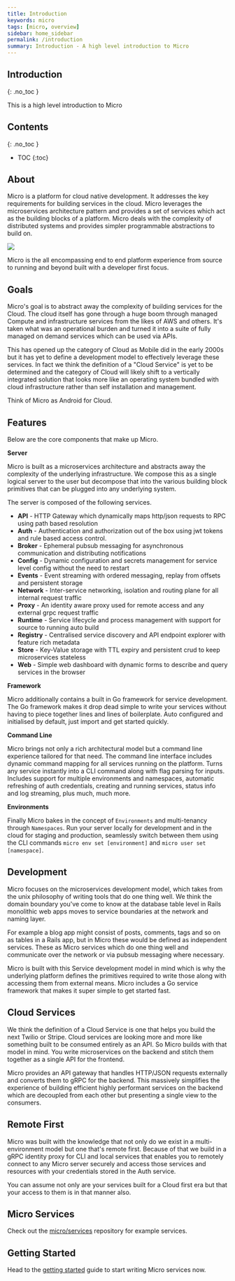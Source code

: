```yaml
---
title: Introduction
keywords: micro
tags: [micro, overview]
sidebar: home_sidebar
permalink: /introduction
summary: Introduction - A high level introduction to Micro
---
```


## Introduction
{: .no_toc }

This is a high level introduction to Micro

## Contents
{: .no_toc }

* TOC
{:toc}

## About

Micro is a platform for cloud native development. It addresses the key requirements for building services in the cloud. 
Micro leverages the microservices architecture pattern and provides a set of services which act as the building blocks of a 
platform. Micro deals with the complexity of distributed systems and provides simpler programmable abstractions to build on.

<img src="{{ site.baseurl }}/images/micro-3.0.png" />

Micro is the all encompassing end to end platform experience from source to running and beyond built with a developer first focus.

## Goals

Micro's goal is to abstract away the complexity of building services for the Cloud. The cloud itself has gone through a huge 
boom through managed Compute and infrastructure services from the likes of AWS and others. It's taken what was an operational 
burden and turned it into a suite of fully managed on demand services which can be used via APIs.

This has opened up the category of Cloud as Mobile did in the early 2000s but it has yet to define a development model to 
effectively leverage these services. In fact we think the definition of a "Cloud Service" is yet to be determined and 
the category of Cloud will likely shift to a vertically integrated solution that looks more like an operating system 
bundled with cloud infrastructure rather than self installation and management.

Think of Micro as Android for Cloud.

## Features

Below are the core components that make up Micro.

**Server**

Micro is built as a microservices architecture and abstracts away the complexity of the underlying infrastructure. We compose 
this as a single logical server to the user but decompose that into the various building block primitives that can be plugged 
into any underlying system. 

The server is composed of the following services.

- **API** - HTTP Gateway which dynamically maps http/json requests to RPC using path based resolution
- **Auth** - Authentication and authorization out of the box using jwt tokens and rule based access control.
- **Broker** - Ephemeral pubsub messaging for asynchronous communication and distributing notifications
- **Config** - Dynamic configuration and secrets management for service level config without the need to restart
- **Events** - Event streaming with ordered messaging, replay from offsets and persistent storage
- **Network** - Inter-service networking, isolation and routing plane for all internal request traffic
- **Proxy** - An identity aware proxy used for remote access and any external grpc request traffic
- **Runtime** - Service lifecycle and process management with support for source to running auto build
- **Registry** - Centralised service discovery and API endpoint explorer with feature rich metadata
- **Store** - Key-Value storage with TTL expiry and persistent crud to keep microservices stateless
- **Web** - Simple web dashboard with dynamic forms to describe and query services in the browser

**Framework**

Micro additionally contains a built in Go framework for service development. 
The Go framework makes it drop dead simple to write your services without having to piece together lines and lines of boilerplate. Auto 
configured and initialised by default, just import and get started quickly.

**Command Line**

Micro brings not only a rich architectural model but a command line experience tailored for that need. The command line interface includes 
dynamic command mapping for all services running on the platform. Turns any service instantly into a CLI command along with flag parsing 
for inputs. Includes support for multiple environments and namespaces, automatic refreshing of auth credentials, creating and running 
services, status info and log streaming, plus much, much more.

**Environments**

Finally Micro bakes in the concept of `Environments` and multi-tenancy through `Namespaces`. Run your server locally for 
development and in the cloud for staging and production, seamlessly switch between them using the CLI commands `micro env set [environment]` 
and `micro user set [namespace]`.

## Development

Micro focuses on the microservices development model, which takes from the unix philosophy of writing tools that do one thing well. 
We think the domain boundary you've come to know at the database table level in Rails monolithic web apps moves to service 
boundaries at the network and naming layer.

For example a blog app might consist of posts, comments, tags and so on as tables in a Rails app, but in Micro these 
would be defined as independent services. These as Micro services which do one thing well and communicate over the 
network or via pubsub messaging where necessary.

Micro is built with this Service development model in mind which is why the underlying platform defines the primitives required 
to write those along with accessing them from external means. Micro includes a Go service framework that makes it super 
simple to get started fast.

## Cloud Services

We think the definition of a Cloud Service is one that helps you build the next Twilio or Stripe. Cloud services are looking 
more and more like something built to be consumed entirely as an API. So Micro builds with that model in mind. You write 
microservices on the backend and stitch them together as a single API for the frontend.

Micro provides an API gateway that handles HTTP/JSON requests externally and converts them to gRPC for the backend. This 
massively simplifies the experience of building efficient highly performant services on the backend which are decoupled 
from each other but presenting a single view to the consumers.

## Remote First

Micro was built with the knowledge that not only do we exist in a multi-environment model but one that's remote first. Because 
of that we build in a gRPC identity proxy for CLI and local services that enables you to remotely connect to any Micro server 
securely and access those services and resources with your credentials stored in the Auth service.

You can assume not only are your services built for a Cloud first era but that your access to them is in that manner also.

## Micro Services

Check out the [micro/services](https://github.com/micro/services) repository for example services.

## Getting Started

Head to the  [getting started](/getting-started) guide to start writing Micro services now.


